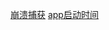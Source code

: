 [崩溃捕获](https://www.jianshu.com/p/c39b7df5ec60)
[app启动时间](http://www.cocoachina.com/ios/20171221/21623.html)
